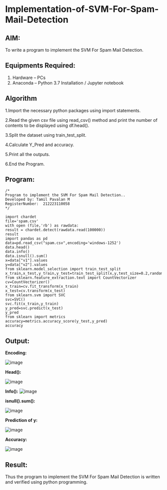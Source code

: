 # Implementation-of-SVM-For-Spam-Mail-Detection

## AIM:
To write a program to implement the SVM For Spam Mail Detection.

## Equipments Required:
1. Hardware – PCs
2. Anaconda – Python 3.7 Installation / Jupyter notebook

## Algorithm

1.Import the necessary python packages using import statements.

2.Read the given csv file using read_csv() method and print the number of contents to be displayed using df.head().

3.Split the dataset using train_test_split.

4.Calculate Y_Pred and accuracy.

5.Print all the outputs.

6.End the Program.

## Program:
```
/*
Program to implement the SVM For Spam Mail Detection..
Developed by: Tamil Pavalan M
RegisterNumber:  212223110058
*/

import chardet
file='spam.csv'
with open (file,'rb') as rawdata:
result = chardet.detect(rawdata.read(100000))
result
import pandas as pd
data=pd.read_csv("spam.csv",encoding='windows-1252')
data.head()
data.info()
data.isnull().sum()
x=data["v1"].values
y=data["v2"].values
from sklearn.model_selection import train_test_split
x_train,x_test,y_train,y_test=train_test_split(x,y,test_size=0.2,random_state=0)
from sklearn.feature_extraction.text import CountVectorizer
cv=CountVectorizer()
x_train=cv.fit_transform(x_train)
x_test=cv.transform(x_test)
from sklearn.svm import SVC
svc=SVC()
svc.fit(x_train,y_train)
y_pred=svc.predict(x_test)
y_pred
from sklearn import metrics
accuracy=metrics.accuracy_score(y_test,y_pred)
accuracy

```

## Output:

**Encoding:**

![image](https://github.com/user-attachments/assets/8d616207-5b17-40f1-807f-fb4e0f7b07fd)

**Head():**

![image](https://github.com/user-attachments/assets/176b6644-01ba-4a58-afa2-bb41dffac21d)

**Info():**
![image](https://github.com/user-attachments/assets/043d1680-3287-42f6-8b5c-af44183eed78)

**isnull().sum():**

![image](https://github.com/user-attachments/assets/e70abdfa-55b8-4b62-bb50-a191ea51b58d)

**Prediction of y:**

![image](https://github.com/user-attachments/assets/43f37d41-9792-4001-99aa-a3e0bfdf7a8c)

**Accuracy:**

![image](https://github.com/user-attachments/assets/a1b94be1-e5ad-4f7d-9745-33848fb2945a)


## Result:
Thus the program to implement the SVM For Spam Mail Detection is written and verified using python programming.
